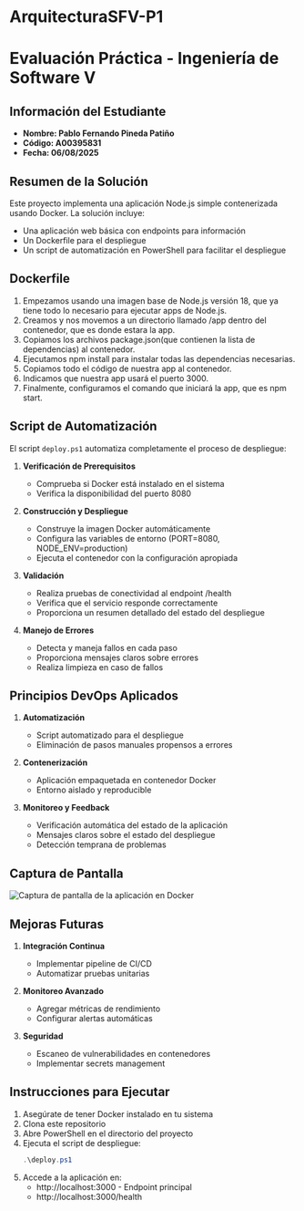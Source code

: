 # ArquitecturaSFV-P1

# Evaluación Práctica - Ingeniería de Software V

## Información del Estudiante
- **Nombre: Pablo Fernando Pineda Patiño**
- **Código: A00395831**
- **Fecha: 06/08/2025**

## Resumen de la Solución
Este proyecto implementa una aplicación Node.js simple contenerizada usando Docker. La solución incluye:
- Una aplicación web básica con endpoints para información
- Un Dockerfile para el despliegue
- Un script de automatización en PowerShell para facilitar el despliegue

## Dockerfile
1. Empezamos usando una imagen base de Node.js versión 18, que ya tiene todo lo necesario para ejecutar apps de Node.js.
2. Creamos y nos movemos a un directorio llamado /app dentro del contenedor, que es donde estara la app.
3. Copiamos los archivos package.json(que contienen la lista de dependencias) al contenedor.
4. Ejecutamos npm install para instalar todas las dependencias necesarias.
5. Copiamos todo el código de nuestra app al contenedor.
6. Indicamos que nuestra app usará el puerto 3000.
7. Finalmente, configuramos el comando que iniciará la app, que es npm start.

## Script de Automatización
El script `deploy.ps1` automatiza completamente el proceso de despliegue:

1. **Verificación de Prerequisitos**
   - Comprueba si Docker está instalado en el sistema
   - Verifica la disponibilidad del puerto 8080

2. **Construcción y Despliegue**
   - Construye la imagen Docker automáticamente
   - Configura las variables de entorno (PORT=8080, NODE_ENV=production)
   - Ejecuta el contenedor con la configuración apropiada

3. **Validación**
   - Realiza pruebas de conectividad al endpoint /health
   - Verifica que el servicio responde correctamente
   - Proporciona un resumen detallado del estado del despliegue

4. **Manejo de Errores**
   - Detecta y maneja fallos en cada paso
   - Proporciona mensajes claros sobre errores
   - Realiza limpieza en caso de fallos

## Principios DevOps Aplicados
1. **Automatización**
   - Script automatizado para el despliegue
   - Eliminación de pasos manuales propensos a errores

2. **Contenerización**
   - Aplicación empaquetada en contenedor Docker
   - Entorno aislado y reproducible

3. **Monitoreo y Feedback**
   - Verificación automática del estado de la aplicación
   - Mensajes claros sobre el estado del despliegue
   - Detección temprana de problemas

## Captura de Pantalla
![Captura de pantalla de la aplicación en Docker](https://i.ibb.co/0VcRkg4B/Captura-de-pantalla-2025-08-06-084246.png)


## Mejoras Futuras
1. **Integración Continua**
   - Implementar pipeline de CI/CD
   - Automatizar pruebas unitarias

2. **Monitoreo Avanzado**
   - Agregar métricas de rendimiento
   - Configurar alertas automáticas

3. **Seguridad**
   - Escaneo de vulnerabilidades en contenedores
   - Implementar secrets management

## Instrucciones para Ejecutar
1. Asegúrate de tener Docker instalado en tu sistema
2. Clona este repositorio
3. Abre PowerShell en el directorio del proyecto
4. Ejecuta el script de despliegue:
   ```powershell
   .\deploy.ps1
   ```
5. Accede a la aplicación en:
   - http://localhost:3000 - Endpoint principal
   - http://localhost:3000/health
